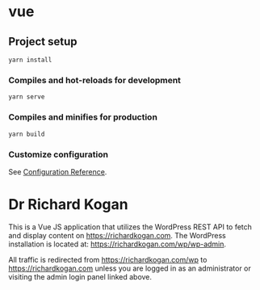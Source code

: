 # vue

## Project setup
```
yarn install
```

### Compiles and hot-reloads for development
```
yarn serve
```

### Compiles and minifies for production
```
yarn build
```

### Customize configuration
See [Configuration Reference](https://cli.vuejs.org/config/).

# Dr Richard Kogan

This is a Vue JS application that utilizes the WordPress REST API to fetch and display content on https://richardkogan.com. The WordPress installation is located at:
https://richardkogan.com/wp/wp-admin.

All traffic is redirected from https://richardkogan.com/wp to https://richardkogan.com unless you are logged in as an administrator or visiting the admin login panel linked above.
